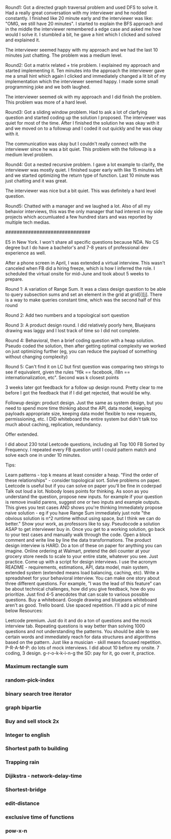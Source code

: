 Round1:
Got a directed graph traversal problem and used DFS to solve it. Had a really great conversation with my interviewer and he nodded constantly. I finished like 20 minute early and the interviewer was like: "OMG, we still have 20 minutes". I started to explain the BFS approach and in the middle the interviewer remembered a edge case and asked me how would I solve it. I stumbled a bit, he gave a hint which I clicked and solved and explained it.

The interviewer seemed happy with my approach and we had the last 10 minutes just chatting. The problem was a medium level.

Round2:
Got a matrix related + trie problem. I explained my approach and started implementing it. Ten minutes into the approach the interviewer gave me a small hint which again I clicked and immediately changed a lit bit of my implementation which the interviewer seemed happy. I made some small programming joke and we both laughed.

The interviewer seemed ok with my approach and I did finish the problem. This problem was more of a hard level.

Round3:
Got a sliding window problem. Had to ask a lot of clarfying question and started coding up the solution I proposed. The interviewer was quiet for most of the time. After I finished the solution he was okay with it and we moved on to a followup and I coded it out quickly and he was okay with it.

The communication was okay but I couldn't really connect with the interviewer since he was a bit quiet. This problem with the followup is a medium level problem.

Round4:
Got a nested recursive problem. I gave a lot example to clarify, the interviewer was mostly quiet. I finished super early with like 15 minutes left and we started optimizing the return type of function. Last 10 minute was just chatting and it was great.

The interviewer was nice but a bit quiet. This was definitely a hard level question.

Round5:
Chatted with a manager and we laughed a lot. Also of all my behavior interviews, this was the only manager that had interest in my side projects which accumluated a few hundred stars and was reported by multiple tech medias.

##############################

E5 in New York. I won't share all specific questions because NDA. No CS degree but I do have a bachelor's and 7-8 years of professional dev experience as well.

After a phone screen in April, I was extended a virtual interview. This wasn't canceled when FB did a hiring freeze, which is how I inferred the role. I scheduled the virtual onsite for mid-June and took about 5 weeks to prepare.

Round 1: A variation of Range Sum. It was a class design question to be able to query subsection sums and set an element in the grid at grid[i][j]. There is a way to make queries constant time, which was the second half of this round

Round 2: Add two numbers and a topological sort question

Round 3: A product design round. I did relatively poorly here, Bluejeans drawing was laggy and I lost track of time so I did not complete.

Round 4: Behavioral, then a brief coding question with a heap solution. Pseudo coded the solution, then after getting optimal complexity we worked on just optimizing further (eg, you can reduce the payload of something without changing complexity)

Round 5: Can't find it on LC but first question was comparing two strings to see if equivalent, given the rules "f6k == facebook, i18n == internationalization, etc". Second was k closest points

3 weeks later got feedback for a follow up design round. Pretty clear to me before I got the feedback that if I did get rejected, that would be why.

Followup design: product design. Just the same as system design, but you need to spend more time thinking about the API, data model, keeping payloads appropriate size, keeping data model flexible to new requests, permissioning, etc. I DID whiteboard the entire system but didn't talk too much about caching, replication, redundancy.

Offer extended.

I did about 230 total Leetcode questions, including all Top 100 FB Sorted by Frequency. I repeated every FB question until I could pattern match and solve each one in under 10 minutes.

Tips:

Learn patterns - top k means at least consider a heap. "Find the order of these relationships" - consider topological sort.
Solve problems on paper. Leetcode is useful but if you can solve on paper you'll be fine in coderpad
Talk out loud a lot. Nobody loses points for thinking.
As soon as you understand the question, propose new inputs. for example if your question is remove invalid parens, suggest one or two inputs and example outputs. This gives you test cases AND shows you're thinking
Immediately propose naive solution - eg if you have Range Sum immediately just note "the obvious solution is n^2 runtime without using space, but I think we can do better." Show your work, as professors like to say.
Pseudocode a solution ASAP to get interviewer buy in.
Once you get to a working solution, go back to your test cases and manually walk through the code. Open a block comment and write line by line the data transformations.
The product design interview is HARD. Do a ton of these on paper for anything you can imagine. Online ordering at Walmart, pretend the deli counter at your grocery store needs to scale to your entire state, whatever you see. Just practice.
Come up with a script for design interviews. I use the acronym README - requirements, estimations, API, data model, main system, extended system (extended means load balancing, caching, etc).
Write a spreadsheet for your behavioral interview. You can make one story about three different questions. For example, "I was the lead of this feature" can be about technical challenges, how did you give feedback, how do you prioritize. Just find 4-5 anecdotes that can scale to various possible questions.
Buy a whiteboard. Google drawing and bluejeans whiteboard aren't as good.
Trello board. Use spaced repetition. I'll add a pic of mine below
Resources:

Leetcode premium. Just do it and do a ton of questions and the mock interview tab. Repeating questions is way better than solving 1000 questions and not understanding the patterns. You should be able to see certain words and immediately reach for data structures and algorithms based on the pattern. Just like a musician - skill means focused repetition.
P-R-A-M-P: do lots of mock interviews. I did about 10 before my onsite. 7 coding, 3 design.
g-r-o-k-k-i-n-g the SD: pay for it, go over it, practice.


### Maximum rectangle sum
### random-pick-index
### binary search tree iterator
### graph bipartie
### Buy and sell stock 2x
### Integer to english
### Shortest path to building
### Trapping rain
### Dijikstra - network-delay-time
### Shortest-bridge
### edit-distance
### exclusive time of functions
### pow-x-n



